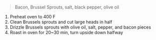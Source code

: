 > Bacon, Brussel Sprouts, salt, black pepper, olive oil

1. Preheat oven to 400 F
2. Clean Brussels sprouts and cut large heads in half
3. Drizzle Brussels sprouts with olive oil, salt, pepper, and bacon pieces
4. Roast in oven for 20~30 min, turn upside down halfway